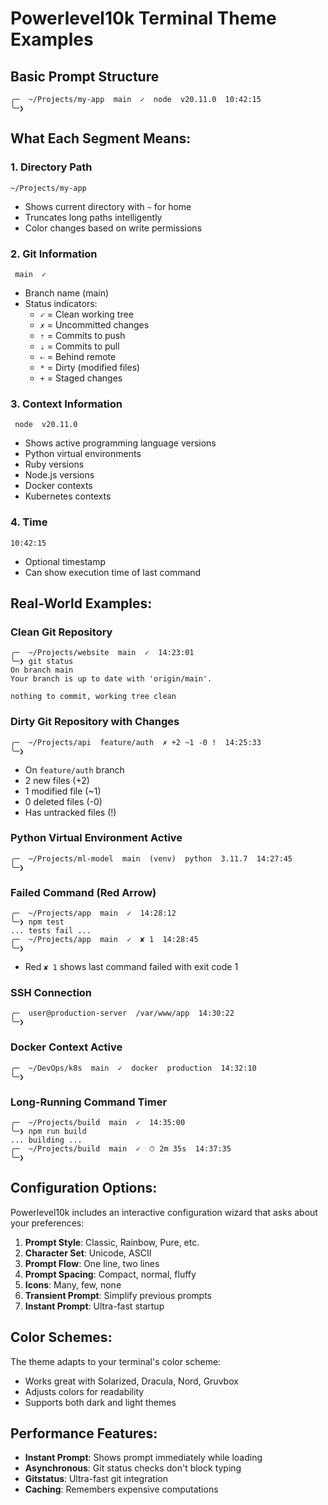 # Powerlevel10k Terminal Theme Examples

## Basic Prompt Structure

```
╭─  ~/Projects/my-app  main  ✓  node  v20.11.0  10:42:15
╰─❯ 
```

## What Each Segment Means:

### 1. Directory Path
```
~/Projects/my-app
```
- Shows current directory with `~` for home
- Truncates long paths intelligently
- Color changes based on write permissions

### 2. Git Information
```
 main  ✓
```
- Branch name (main)
- Status indicators:
  - `✓` = Clean working tree
  - `✗` = Uncommitted changes
  - `⇡` = Commits to push
  - `⇣` = Commits to pull
  - `⇠` = Behind remote
  - `*` = Dirty (modified files)
  - `+` = Staged changes

### 3. Context Information
```
 node  v20.11.0
```
- Shows active programming language versions
- Python virtual environments
- Ruby versions
- Node.js versions
- Docker contexts
- Kubernetes contexts

### 4. Time
```
10:42:15
```
- Optional timestamp
- Can show execution time of last command

## Real-World Examples:

### Clean Git Repository
```
╭─  ~/Projects/website  main  ✓  14:23:01
╰─❯ git status
On branch main
Your branch is up to date with 'origin/main'.

nothing to commit, working tree clean
```

### Dirty Git Repository with Changes
```
╭─  ~/Projects/api  feature/auth  ✗ +2 ~1 -0 !  14:25:33
╰─❯ 
```
- On `feature/auth` branch
- 2 new files (+2)
- 1 modified file (~1)
- 0 deleted files (-0)
- Has untracked files (!)

### Python Virtual Environment Active
```
╭─  ~/Projects/ml-model  main  (venv)  python  3.11.7  14:27:45
╰─❯ 
```

### Failed Command (Red Arrow)
```
╭─  ~/Projects/app  main  ✓  14:28:12
╰─❯ npm test
... tests fail ...
╭─  ~/Projects/app  main  ✓  ✘ 1  14:28:45
╰─❯ 
```
- Red `✘ 1` shows last command failed with exit code 1

### SSH Connection
```
╭─  user@production-server  /var/www/app  14:30:22
╰─❯ 
```

### Docker Context Active
```
╭─  ~/DevOps/k8s  main  ✓  docker  production  14:32:10
╰─❯ 
```

### Long-Running Command Timer
```
╭─  ~/Projects/build  main  ✓  14:35:00
╰─❯ npm run build
... building ...
╭─  ~/Projects/build  main  ✓  ⏱ 2m 35s  14:37:35
╰─❯ 
```

## Configuration Options:

Powerlevel10k includes an interactive configuration wizard that asks about your preferences:

1. **Prompt Style**: Classic, Rainbow, Pure, etc.
2. **Character Set**: Unicode, ASCII
3. **Prompt Flow**: One line, two lines
4. **Prompt Spacing**: Compact, normal, fluffy
5. **Icons**: Many, few, none
6. **Transient Prompt**: Simplify previous prompts
7. **Instant Prompt**: Ultra-fast startup

## Color Schemes:

The theme adapts to your terminal's color scheme:
- Works great with Solarized, Dracula, Nord, Gruvbox
- Adjusts colors for readability
- Supports both dark and light themes

## Performance Features:

- **Instant Prompt**: Shows prompt immediately while loading
- **Asynchronous**: Git status checks don't block typing
- **Gitstatus**: Ultra-fast git integration
- **Caching**: Remembers expensive computations
